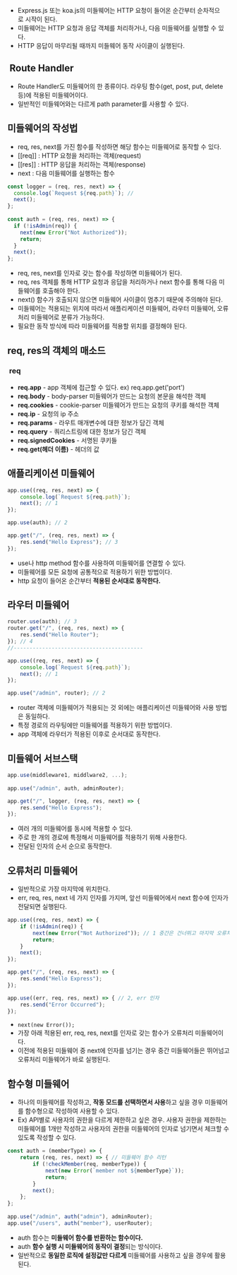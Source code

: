 
- Express.js 또는 koa.js의 미들웨어는 HTTP 요청이 들어온 순간부터 순차적으로 시작이 된다.
- 미들웨어는 HTTP 요청과 응답 객체를 처리하거나, 다음 미들웨어를 실행할 수 있다.
- HTTP 응답이 마무리될 때까지 미들웨어 동작 사이클이 실행된다.

##  Route Handler

- Route Handler도 미들웨어의 한 종류이다. 라우팅 함수(get, post, put, delete 등)에 적용된 미들웨어이다.
- 일반적인 미들웨어와는 다르게 path parameter를 사용할 수 있다.

## 미들웨어의 작성법

- req, res, next를 가진 함수를 작성하면 해당 함수는 미들웨어로 동작할 수 있다.
- [[req]] : HTTP 요청을 처리하는 객체(request)
- [[res]] : HTTP 응답을 처리하는 객체(response)
- next : 다음 미들웨어를 실행하는 함수

```jsx
const logger = (req, res, next) => {
  console.log(`Request ${req.path}`); // 
  next();
};
 
const auth = (req, res, next) => {
  if (!isAdmin(req)) {
    next(new Error("Not Authorized"));
    return;
  }
  next();
};
```

- req, res, next를 인자로 갖는 함수를 작성하면 미들웨어가 된다.
- req, res 객체를 통해 HTTP 요청과 응답을 처리하거나 next 함수를 통해 다음 미들웨어를 호출해야 한다.
- next() 함수가 호출되지 않으면 미들웨어 사이클이 멈추기 때문에 주의해야 된다.
- 미들웨어는 적용되는 위치에 따라서 애플리케이션 미들웨어, 라우터 미들웨어, 오류처리 미들웨어로 분류가 가능하다.
- 필요한 동작 방식에 따라 미들웨어를 적용할 위치를 결정해야 된다.


## req, res의 객체의 매소드
###  **req** 

- **req.app** - app 객체에 접근할 수 있다. ex) req.app.get('port')
- **req.body** - body-parser 미들웨어가 만드는 요청의 본문을 해석한 객체
- **req.cookies** - cookie-parser 미들웨어가 만드는 요청의 쿠키를 해석한 객체
- **req.ip** - 요청의 ip 주소
- **req.params** - 라우트 매개변수에 대한 정보가 담긴 객체
- **req.query** - 쿼리스트링에 대한 정보가 담긴 객체
- **req.signedCookies** - 서명된 쿠키들
- **req.get(헤더 이름)** - 헤더의 값
## 애플리케이션 미들웨어

```js
app.use((req, res, next) => {  
	console.log(`Request ${req.path}`);  
	next(); // 1
}); 

app.use(auth); // 2 

app.get("/", (req, res, next) => { 
	res.send("Hello Express"); // 3
});
```

- use나 http method 함수를 사용하여 미들웨어를 연결할 수 있다.
- 미들웨어를 모든 요청에 공통적으로 적용하기 위한 방법이다.
- http 요청이 들어온 순간부터 **적용된 순서대로 동작한다.**

## 라우터 미들웨어

```js
router.use(auth); // 3
router.get("/", (req, res, next) => {  
	res.send("Hello Router");
}); // 4
//-----------------------------------------

app.use((req, res, next) => {  
	console.log(`Request ${req.path}`);  
	next(); // 1
}); 

app.use("/admin", router); // 2
```

- router 객체에 미들웨어가 적용되는 것 외에는 애플리케이션 미들웨어와 사용 방법은 동일하다.
- 특정 경로의 라우팅에만 미들웨어를 적용하기 위한 방법이다.
- app 객체에 라우터가 적용된 이후로 순서대로 동작한다.

## 미들웨어 서브스택

```js
app.use(middleware1, middlware2, ...); 
		
app.use("/admin", auth, adminRouter);

app.get("/", logger, (req, res, next) => {  
	res.send("Hello Express");
});
```

- 여러 개의 미들웨어를 동시에 적용할 수 있다.
- 주로 한 개의 경로에 특정해서 미들웨어를 적용하기 위해 사용한다.
- 전달된 인자의 순서 순으로 동작한다.

## 오류처리 미들웨어

- 일반적으로 가장 마지막에 위치한다.
- err, req, res, next 네 가지 인자를 가지며, 앞선 미들웨어에서 next 함수에 인자가 전달되면 실행된다.

```js
app.use((req, res, next) => {  
	if (!isAdmin(req)) {    
		next(new Error("Not Authorized")); // 1 중간은 건너뛰고 마지막 오류처리 미들웨어로 실행된다.
		return; 
	}
	next();
}); 

app.get("/", (req, res, next) => {  
	res.send("Hello Express");
}); 

app.use((err, req, res, next) => { // 2, err 인자
	res.send("Error Occurred");
});

```

- `next(new Error());`
- 가장 아래 적용된 err, req, res, next를 인자로 갖는 함수가 오류처리 미들웨어이다.
- 이전에 적용된 미들웨어 중 next에 인자를 넘기는 경우 중간 미들웨어들은 뛰어넘고 오류처리 미들웨어가 바로 실행된다.

## 함수형 미들웨어

- 하나의 미들웨어를 작성하고, **작동 모드를 선택하면서 사용**하고 싶을 경우 미들웨어를 함수형으로 작성하여 사용할 수 있다.
- Ex) API별로 사용자의 권한을 다르게 제한하고 싶은 경우. 사용자 권한을 제한하는 미들웨어를 1개만 작성하고 사용자의 권한을 미들웨어의 인자로 넘기면서 체크할 수 있도록 작성할 수 있다.

```js
const auth = (memberType) => {  
	return (req, res, next) => { // 미들웨어 함수 리턴   
		if (!checkMember(req, memberType)) {    
			next(new Error(`member not ${memberType}`));      
			return;
		}    
		next();  
	};
}; 
		
app.use("/admin", auth("admin"), adminRouter); 
app.use("/users", auth("member"), userRouter);
```

- auth 함수는 **미들웨어 함수를 반환하는 함수이다.**
- auth **함수 실행 시 미들웨어의 동작이 결정**되는 방식이다.
- 일반적으로 **동일한 로직에 설정값만 다르게** 미들웨어를 사용하고 싶을 경우에 활용된다.